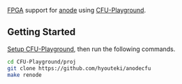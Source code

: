 [FPGA](https://en.wikipedia.org/wiki/Field-programmable_gate_array) support for [anode](https://github.com/hyouteki/anode) using [CFU-Playground](https://github.com/google/CFU-Playground).

## Getting Started
[Setup CFU-Playground](https://cfu-playground.readthedocs.io/en/latest/setup-guide.html), then run the following commands.
```bash
cd CFU-Playground/proj
git clone https://github.com/hyouteki/anodecfu
make renode
```
